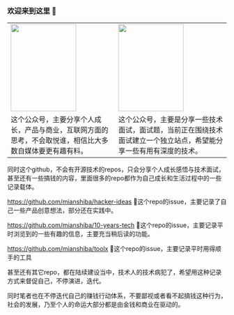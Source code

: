 ### 欢迎来到这里 👋

<table>
   <tr>
     <td><img src="https://cdn.jsdelivr.net/gh/mianshiba/pics/dev4life%40%E8%8D%89%E6%96%99%E4%BA%8C%E7%BB%B4%E7%A0%81.vuf4qh2yb8.png" data-canonical-src="https://cdn.jsdelivr.net/gh/mianshiba/pics/dev4life%40%E8%8D%89%E6%96%99%E4%BA%8C%E7%BB%B4%E7%A0%81.vuf4qh2yb8.png" width="150" height="200" style="display:inline"/></td>
     <td><img src="https://cdn.jsdelivr.net/gh/mianshiba/pics/%E9%9D%A2%E8%AF%95%E9%A9%BF%E7%AB%99%40%E8%8D%89%E6%96%99%E4%BA%8C%E7%BB%B4%E7%A0%81.aw9n1zsiv9i.png" data-canonical-src="https://cdn.jsdelivr.net/gh/mianshiba/pics/%E9%9D%A2%E8%AF%95%E9%A9%BF%E7%AB%99%40%E8%8D%89%E6%96%99%E4%BA%8C%E7%BB%B4%E7%A0%81.aw9n1zsiv9i.png" width="150" height="200" style="display:inline"/></td>
  </tr>  
  <tr>
     <td>
       这个公众号，主要分享个人成长，产品与商业，互联网方面的思考，不会取悦谁，相信比大多数自媒体要更有趣有料。
     </td>
     <td>
       这个公众号，主要是分享一些技术面试，面试题，当前正在围绕技术面试建立一个独立站点，希望能分享一些有用有深度的技术。
    </td>  
  </tr>  
</table>  

同时这个github，不会有开源技术的repos，只会分享个人成长感悟与技术面试，甚至还有一些搞钱的内容，里面很多的repo都作为自己成长和生活过程中的一些记录载体。

https://github.com/mianshiba/hacker-ideas  🌱这个repo的issue，主要记录了自己一些产品创意想法，部分还在实践中。

https://github.com/mianshiba/10-years-tech 🌱这个repo的issue，主要记录平时浏览到的一些有趣的信息，主要充当稍后读的功能。

https://github.com/mianshiba/toolx  🌱这个repo的issue，主要记录平时用得顺手的工具

甚至还有其它repo，都在陆续建设当中，技术人的技术病犯了，希望用这种记录方式来督促自己，不停演进，迭代。

同时笔者也在不停迭代自己的赚钱行动体系，不要鄙视或者看不起搞钱这种行为，社会的发展，乃至个人的命运大部分都是由金钱和商业在驱动的。

<!--
**mianshiba/mianshiba** is a ✨ _special_ ✨ repository because its `README.md` (this file) appears on your GitHub profile.

Here are some ideas to get you started:

- 🔭 I’m currently working on ...
- 🌱 I’m currently learning ...
- 👯 I’m looking to collaborate on ...
- 🤔 I’m looking for help with ...
- 💬 Ask me about ...
- 📫 How to reach me: ...
- 😄 Pronouns: ...
- ⚡ Fun fact: ...
-->
